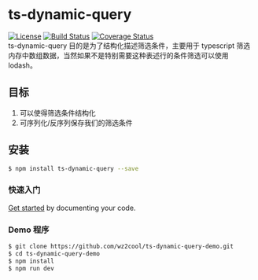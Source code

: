 # ts-dynamic-query

[![License](http://img.shields.io/:license-MIT-brightgreen.svg)](https://github.com/wz2cool/ts-dynamic-query/blob/master/LICENSE)
[![Build Status](https://travis-ci.org/wz2cool/ts-dynamic-query.svg?branch=master)](https://travis-ci.org/wz2cool/ts-dynamic-query)
[![Coverage Status](https://coveralls.io/repos/github/wz2cool/ts-dynamic-query/badge.svg?branch=master)](https://coveralls.io/github/wz2cool/ts-dynamic-query?branch=master)   
ts-dynamic-query 目的是为了结构化描述筛选条件，主要用于 typescript 筛选内存中数组数据，当然如果不是特别需要这种表述行的条件筛选可以使用 lodash。

## 目标

1. 可以使得筛选条件结构化
2. 可序列化/反序列保存我们的筛选条件

## 安装

```bash
$ npm install ts-dynamic-query --save
```

### 快速入门

[Get started](./docs/GETTING-STARTED.md) by documenting your code.

### Demo 程序

```bash
$ git clone https://github.com/wz2cool/ts-dynamic-query-demo.git
$ cd ts-dynamic-query-demo
$ npm install
$ npm run dev
```
